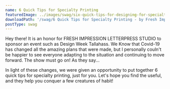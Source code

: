 ```yaml
---
name: 6 Quick Tips for Specialty Printing
featuredImage: ../images/swag/six-quick-tips-for-designing-for-specialty-printing.png
downloadPath: '/swag/6 Quick Tips for Specialty Printing - by Fresh Impression.pdf'
postType: swag
---
```


Hey there! It is an honor for FRESH IMPRESSION LETTERPRESS STUDIO to sponsor an event such as Design Week Tallahass. We Know that Covid-19 has changed all the amazing plans that were made, but I personally couln't be happier to see everyone adapting to the situation and continuing to move forward. The show must go on! As they say...  

In light of these changes, we were given an opportunity to put together 6 quick tips for specialty printing, just for you. Let's hope you find the useful, and they help you conquer a few creatures of habit!